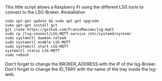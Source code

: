 

This little script allows a Raspberry Pi using the different LSG tools to connect to the LSG-Broker. #installation

    sudo apt-get update && sudo apt-get upgrade
    sudo apt-get install git
    git clone https://github.com/FrancoMaxime/lsg-mqtt
    sudo cp /lsg-connect/LSG-MQTT.service /etc/systemd/system/
    sudo systemctl daemon-reload
    sudo systemctl enable LSG-MQTT
    sudo systemctl start LSG-MQTT
    systemctl status LSG-MQTT
    sudo reboot

Don't forget to change the BROKER_ADDRESS with the IP of the lsg-Broker.
Don't forget to change the ID_TRAY with the name of the tray inside the lsg-web.
